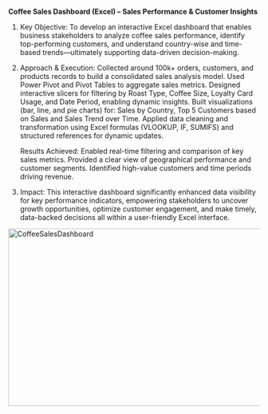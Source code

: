 **Coffee Sales Dashboard (Excel) – Sales Performance & Customer Insights**

1. Key Objective:
To develop an interactive Excel dashboard that enables business stakeholders to analyze coffee sales performance, identify top-performing customers, and understand country-wise and time-based trends—ultimately supporting data-driven decision-making.

2. Approach & Execution:
Collected around 100k+ orders, customers, and products records to build a consolidated sales analysis model.
Used Power Pivot and Pivot Tables to aggregate sales metrics.
Designed interactive slicers for filtering by Roast Type, Coffee Size, Loyalty Card Usage, and Date Period, enabling dynamic insights. Built visualizations (bar, line, and pie charts) for: Sales by Country, Top 5 Customers based on Sales and Sales Trend over Time.
Applied data cleaning and transformation using Excel formulas (VLOOKUP, IF, SUMIFS) and structured references for dynamic updates.

   Results Achieved:
   Enabled real-time filtering and comparison of key sales metrics.
   Provided a clear view of geographical performance and customer segments.
   Identified high-value customers and time periods driving revenue.

3. Impact:
This interactive dashboard significantly enhanced data visibility for key performance indicators, empowering stakeholders to uncover growth opportunities, optimize customer engagement, and make timely, data-backed decisions all within a user-friendly Excel interface.


<img width="703" height="356" alt="CoffeeSalesDashboard" src="https://github.com/user-attachments/assets/fe764e25-da3d-45bf-8aa7-36d5524ba9e4" />
